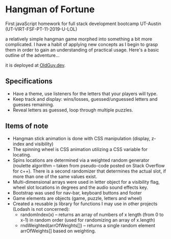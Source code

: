 # Hangman of Fortune

First javaScript homework for full stack development bootcamp UT-Austin (UT-VIRT-FSF-PT-11-2019-U-LOL)

a relatively simple hangman game morphed into something a bit more complicated. I have a habit of applying new concepts as I begin to grasp them in order to gain an understanding of practical usage. Here's a basic outline of the adventure…

it is deployed at [OldGuy.dev](https://oldguy.dev).

## Specifications

* Have a theme, use listeners for the letters that your players will type.
* Keep track and display: wins/losses, guessed/unguessed letters and guesses remaining.
* Reveal letters as guessed, loop through multiple puzzles.

## Items of note

* Hangman stick animation is done with CSS manipulation (display, z-index and visibility)
* The spinning wheel is CSS animation utilizing a CSS variable for locating.
* Spins locations are determined via a weighted random generator (roulette algorithm – taken from pseudo-code posted on Stack Overflow for c++). There is a second randomizer that determines the actual slot, if more than one of the same values exist.
* Multi-dimensional arrays were used in letter object for a visibility flag, wheel slot locations in degrees and the audio sound effects key.
* Bootstrap was used for nav-bar, keyboard buttons and footer
* Game elements are objects (game, puzzle, letters and wheel)
* Created a reusable js library for functions I may use in other projects (Lodash is not concerned):
  * randomIndex(x) – returns an array of numbers of x length (from 0 to x-1) in random order (used for randomizing an array of x.length)
  * rndWeighted(arrOfWeights[]) –  returns a single random element arrOfWeights[] based on weighting.
